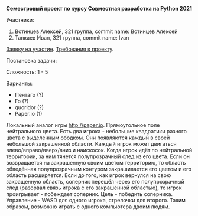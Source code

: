 **Семестровый проект по курсу Совместная разработка на Python 2021**

Участники:
1. Вотинцев Алексей, 321 группа, commit name: Вотинцев Алексей
2. Танкаев Иван, 321 группа, commit name: Ivan

[Заявку на участие](https://todo.sr.ht/~frbrgeorge/PythonDevelopment2021/27).
[Требования к проекту](https://uneex.org/LecturesCMC/PythonDevelopment2021/GraduateProject).

Постановка задачи:

Сложность: 1 - 5

Варианты:
- Пентаго (?)
- Го (?)
- quoridor (?)
- Paper.io (1)

Локальный аналог игры http://paper.io.
Прямоугольное поле нейтрального цвета. Есть два игрока - небольшие квадратики разного цвета с выделенным ободком. Они появляются каждый в своей небольшой закрашенной области.
Каждый игрок может двигаться влево/вправо/вверх/вниз и наискосок.
Когда игрок идёт по нейтральной территории, за ним тянется полупрозрачный след из его цвета. Если он возвращается на закрашенную своим цветом территорию, то область обведённая полупрозрачным контуром закрашивается его цветом и его область расширяется. Если до того, как игрок вернулся на свою закращенную область, соперник перешёл через его полупрозрачный след (разорвал связь игрока с его закрашенной областью), то игрок проигрывает - побеждает соперник.
Цель - победить соперника.
Управление - WASD для одного игрока, стрелочки для второго. Таким образом, возможно играть с одного компьютера двоим людям.